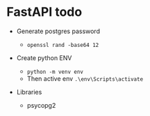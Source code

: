 # FastAPI todo

* Generate postgres password
    * `openssl rand -base64 12`

* Create python ENV
    * `python -m venv env`
    * Then active env `.\env\Scripts\activate`

* Libraries
    * psycopg2